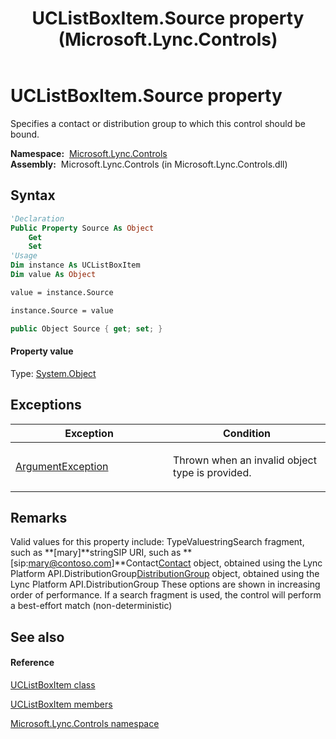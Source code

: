 ﻿---
title: UCListBoxItem.Source property  (Microsoft.Lync.Controls)
TOCTitle: 'Source property '
ms:assetid: P:Microsoft.Lync.Controls.UCListBoxItem.Source_DI_3_UC_OCS14MrefLyncWPF
ms:mtpsurl: https://msdn.microsoft.com/en-us/library/microsoft.lync.controls.uclistboxitem.source_di_3_uc_ocs14mreflyncwpf(v=office.15)
ms:contentKeyID: 48596248
ms.date: 07/28/2014
mtps_version: v=office.15
f1_keywords:
- Microsoft.Lync.Controls.UCListBoxItem.Source
dev_langs:
- CSharp
- JScript
- VB
- other
---

# UCListBoxItem.Source property

Specifies a contact or distribution group to which this control should be bound.

**Namespace:**  [Microsoft.Lync.Controls](microsoft-lync-controls-namespace_1.md)  
**Assembly:**  Microsoft.Lync.Controls (in Microsoft.Lync.Controls.dll)

## Syntax

``` vb
'Declaration
Public Property Source As Object
    Get
    Set
'Usage
Dim instance As UCListBoxItem
Dim value As Object

value = instance.Source

instance.Source = value
```

``` csharp
public Object Source { get; set; }
```

#### Property value

Type: [System.Object](http://msdn2.microsoft.com/en-us/library/e5kfa45b)  

## Exceptions

<table>
<colgroup>
<col style="width: 50%" />
<col style="width: 50%" />
</colgroup>
<thead>
<tr class="header">
<th>Exception</th>
<th>Condition</th>
</tr>
</thead>
<tbody>
<tr class="odd">
<td><a href="http://msdn2.microsoft.com/en-us/library/3w1b3114">ArgumentException</a></td>
<td><p>Thrown when an invalid object type is provided.</p></td>
</tr>
</tbody>
</table>


## Remarks

Valid values for this property include: TypeValuestringSearch fragment, such as **\[mary\]**stringSIP URI, such as **\[sip:mary@contoso.com\]**Contact[Contact](contact-class-microsoft-lync-model_2.md) object, obtained using the Lync Platform API.DistributionGroup[DistributionGroup](distributiongroup-class-microsoft-lync-model-group_2.md) object, obtained using the Lync Platform API.DistributionGroup These options are shown in increasing order of performance. If a search fragment is used, the control will perform a best-effort match (non-deterministic)

## See also

#### Reference

[UCListBoxItem class](uclistboxitem-class-microsoft-lync-controls_1.md)

[UCListBoxItem members](uclistboxitem-members-microsoft-lync-controls_1.md)

[Microsoft.Lync.Controls namespace](microsoft-lync-controls-namespace_1.md)

